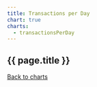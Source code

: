 ```yaml
---
title: Transactions per Day
chart: true
charts:
  - transactionsPerDay
---
```


<h2>{{ page.title }}</h2>

<canvas id="transactions-per-day-chart" class="chart" height="150" style="width:100%;"></canvas>

<a href="{{ site.baseurl }}/{{ page.lang }}/charts">Back to charts</a>

